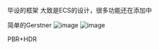 毕设的框架
大致是ECS的设计，很多功能还在添加中

简单的Gerstner
![image](https://github.com/RaiYrui/renderer/assets/73044017/67ee9b2e-99a7-4f08-adef-0c5b7e41f358)
![image](https://github.com/RaiYrui/renderer/assets/73044017/12cf666a-9129-49ed-aadf-644be3bc7f51)

PBR+HDR

